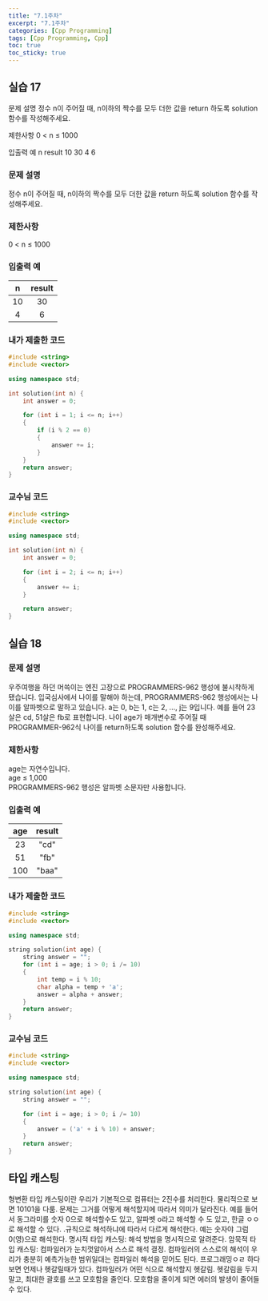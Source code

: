 ```yaml
---
title: "7.1주차"
excerpt: "7.1주차"
categories: [Cpp Programming]
tags: [Cpp Programming, Cpp]
toc: true
toc_sticky: true
---
```


## 실습 17

문제 설명
정수 n이 주어질 때, n이하의 짝수를 모두 더한 값을 return 하도록 solution 함수를 작성해주세요.

제한사항
0 < n ≤ 1000

입출력 예
n result
10 30
4 6

### 문제 설명

정수 n이 주어질 때, n이하의 짝수를 모두 더한 값을 return 하도록 solution 함수를 작성해주세요.

### 제한사항

0 < n ≤ 1000

### 입출력 예

|  n  | result |
| :-: | :----: |
| 10  |   30   |
|  4  |   6    |

### 내가 제출한 코드

```cpp
#include <string>
#include <vector>

using namespace std;

int solution(int n) {
    int answer = 0;

    for (int i = 1; i <= n; i++)
    {
        if (i % 2 == 0)
        {
            answer += i;
        }
    }
    return answer;
}
```

### 교수님 코드

```cpp
#include <string>
#include <vector>

using namespace std;

int solution(int n) {
    int answer = 0;

    for (int i = 2; i <= n; i++)
    {
        answer += i;
    }

    return answer;
}
```

## 실습 18

### 문제 설명

우주여행을 하던 머쓱이는 엔진 고장으로 PROGRAMMERS-962 행성에 불시착하게 됐습니다. 입국심사에서 나이를 말해야 하는데, PROGRAMMERS-962 행성에서는 나이를 알파벳으로 말하고 있습니다. a는 0, b는 1, c는 2, ..., j는 9입니다. 예를 들어 23살은 cd, 51살은 fb로 표현합니다. 나이 age가 매개변수로 주어질 때 PROGRAMMER-962식 나이를 return하도록 solution 함수를 완성해주세요.

### 제한사항

age는 자연수입니다. <br>
age ≤ 1,000 <br>
PROGRAMMERS-962 행성은 알파벳 소문자만 사용합니다.

### 입출력 예

| age | result |
| :-: | :----: |
| 23  |  "cd"  |
| 51  |  "fb"  |
| 100 | "baa"  |

### 내가 제출한 코드

```cpp
#include <string>
#include <vector>

using namespace std;

string solution(int age) {
    string answer = "";
    for (int i = age; i > 0; i /= 10)
    {
        int temp = i % 10;
        char alpha = temp + 'a';
        answer = alpha + answer;
    }
    return answer;
}
```

### 교수님 코드

```cpp
#include <string>
#include <vector>

using namespace std;

string solution(int age) {
    string answer = "";

    for (int i = age; i > 0; i /= 10)
    {
        answer = ('a' + i % 10) + answer;
    }
    return answer;
}
```

## 타입 캐스팅

형변환 타입 캐스팅이란 우리가 기본적으로 컴퓨터는 2진수를 처리한다. 물리적으로 보면 10101을 다룸. 문제는 그거를 어떻게 해석할지에 따라서 의미가 달라진다. 예를 들어서 동그라미를 숫자 0으로 해석할수도 있고, 알파벳 o라고 해석할 수 도 있고, 한글 ㅇㅇ로 해석할 수 있다. .규칙으로 해석하냐에 따라서 다르게 해석한다. 예는 숫자야 그럼 0(영)으로 해석한다. 명시적 타입 캐스팅: 해석 방법을 명시적으로 알려준다. 암묵적 타입 캐스팅: 컴파일러가 눈치껏알아서 스스로 해석 결정. 컴파일러의 스스로의 해석이 우리가 충분히 예측가능한 범위일대는 컴파일러 해석을 믿어도 된다. 프로그래밍ㅇㄹ 하다보면 언제나 헷갈릴때가 있다. 컴파일러가 어떤 식으로 해석할지 헷갈림. 헷갈림을 두지 말고, 최대한 괄호를 쓰고 모호함을 줄인다. 모호함을 줄이게 되면 에러의 발생이 줄어들 수 있다.
